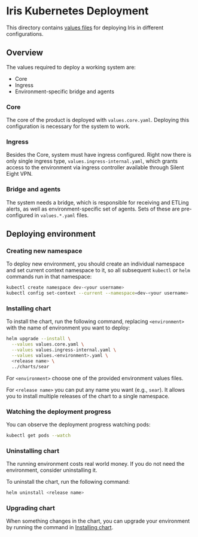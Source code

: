 # Iris Kubernetes Deployment

This directory contains [values files](https://helm.sh/docs/chart_template_guide/values_files/) for deploying Iris in different configurations.

## Overview

The values required to deploy a working system are:

- Core
- Ingress
- Environment-specific bridge and agents

### Core

The core of the product is deployed with `values.core.yaml`. Deploying this configuration is necessary for the system to work.

### Ingress

Besides the Core, system must have ingress configured. Right now there is only single ingress type, `values.ingress-internal.yaml`, which grants access to the environment via ingress controller available through Silent Eight VPN.

### Bridge and agents

The system needs a bridge, which is responsible for receiving and ETLing alerts, as well as environment-specific set of agents. Sets of these are pre-configured in `values.*.yaml` files.

## Deploying environment

### Creating new namespace

To deploy new environment, you should create an individual namespace and set current context namespace to it, so all subsequent `kubectl` or `helm` commands run in that namespace:

```bash
kubectl create namespace dev-<your username>
kubectl config set-context --current --namespace=dev-<your username>
```

### Installing chart

To install the chart, run the following command, replacing `<environment>` with the name of environment you want to deploy:

```bash
helm upgrade --install \
  --values values.core.yaml \
  --values values.ingress-internal.yaml \
  --values values.<environment>.yaml \
  <release name> \
  ../charts/sear
```

For `<environment>` choose one of the provided environment values files.

For `<release name>` you can put any name you want (e.g., `sear`). It allows you to install multiple releases of the chart to a single namespace.

### Watching the deployment progress

You can observe the deployment progress watching pods:

```bash
kubectl get pods --watch
```

### Uninstalling chart

The running environment costs real world money. If you do not need the environment, consider uninstalling it.

To uninstall the chart, run the following command:

```bash
helm uninstall <release name>
```

### Upgrading chart

When something changes in the chart, you can upgrade your environment by running the command in [Installing chart](#installing-chart).
